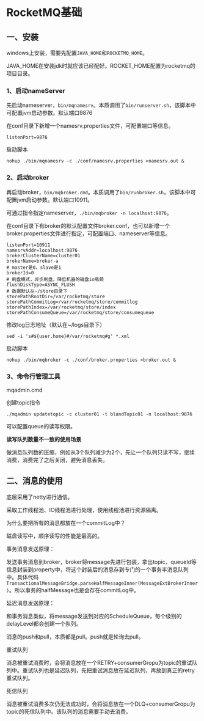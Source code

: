 # RocketMQ基础

## 一、安装

windows上安装，需要先配置`JAVA_HOME`和`ROCKETMQ_HOME`。

JAVA_HOME在安装jdk时就应该已经配好。ROCKET_HOME配置为rocketmq的项目目录。

### 1、启动nameServer

先启动nameserver，`bin/mqnamesrv`。本质调用了`bin/runserver.sh`，该脚本中可配置jvm启动参数。默认端口9876

在conf目录下新增一个namesrv.properties文件，可配置端口等信息。

```properties
listenPort=9876
```

启动脚本

```shell
nohup ./bin/mqnamesrv -c ./conf/namesrv.properties >namesrv.out &
```

### 2、启动broker

再启动broker，`bin/mqbroker.cmd`。本质调用了`bin/runbroker.sh`，该脚本中可配置jvm启动参数。默认端口10911。

可通过指令指定nameserver，`./bin/mqbroker -n localhost:9876`。

在conf目录下有broker的默认配置文件broker.conf，也可以新增一个broker.properties文件进行指定，可配置端口、nameserver等信息。

```properties
listenPort=10911
namesrvAddr=localhost:9876
brokerClusterName=cluster01
brokerName=broker-a
# master是0，slave是1
brokerId=0
# 刷盘模式，异步刷盘，降低机器的磁盘io瓶颈
flushDiskType=ASYNC_FLUSH
# 数据默认在~/store目录下
storePathRootDir=/var/rocketmq/store
storePathCommitLog=/var/rocketmq/store/commitlog
storePathIndex=/var/rocketmq/store/index
storePathConsumeQueue=/var/rocketmq/store/consumequeue
```

修改log日志地址（默认在~/logs目录下）

```shell
sed -i 's#${user.home}#/var/rocketmq#g' *.xml
```

启动脚本

```shell
nohup ./bin/mqbroker -c ./conf/broker.properties >broker.out &
```

### 3、命令行管理工具

mqadmin.cmd

创建topic指令

```shell
./mqadmin updatetopic -c cluster01 -t blandTopic01 -n localhost:9876
```

可以配置queue的读写权限。

**读写队列数量不一致的使用场景**

做消息队列数的压缩，例如从3个队列减少为2个，先让一个队列只读不写，继续消费，消费完了之后关闭，避免消息丢失。

## 二、消息的使用

底层采用了netty进行通信。

采取工作线程池、IO线程池进行处理，使用线程池进行资源隔离。

为什么要把所有的消息都放在一个commitLog中？

磁盘读写中，顺序读写的性能是最高的。

事务消息发送原理：

发送事务消息到broker，broker将message先进行包装，拿出topic、queueId等信息封装到property中，将这个封装后的消息存到专门的一个事务半消息队列中。具体代码`TransactionalMessageBridge.parseHalfMessageInner(MessageExtBrokerInner)`。所以事务的halfMessage也是会存在commitLog中。

延迟消息发送原理：

和事务消息类似，将message发送到对应的ScheduleQueue，每个级别的delayLevel都会创建一个队列。

消息的push和pull，本质都是pull。push就是轮询去pull。



重试队列

消息被重试消费时，会将消息放在一个RETRY+consumerGropu为topic的重试队列中。重试队列也是延迟队列，先把重试消息放在延迟队列，再放到真正的retry重试队列。

死信队列

消息被重试消费多次仍无法成功时，会将消息放在一个DLQ+consumerGropu为topic的死信队列中。该队列的消息需要手动去消费。



